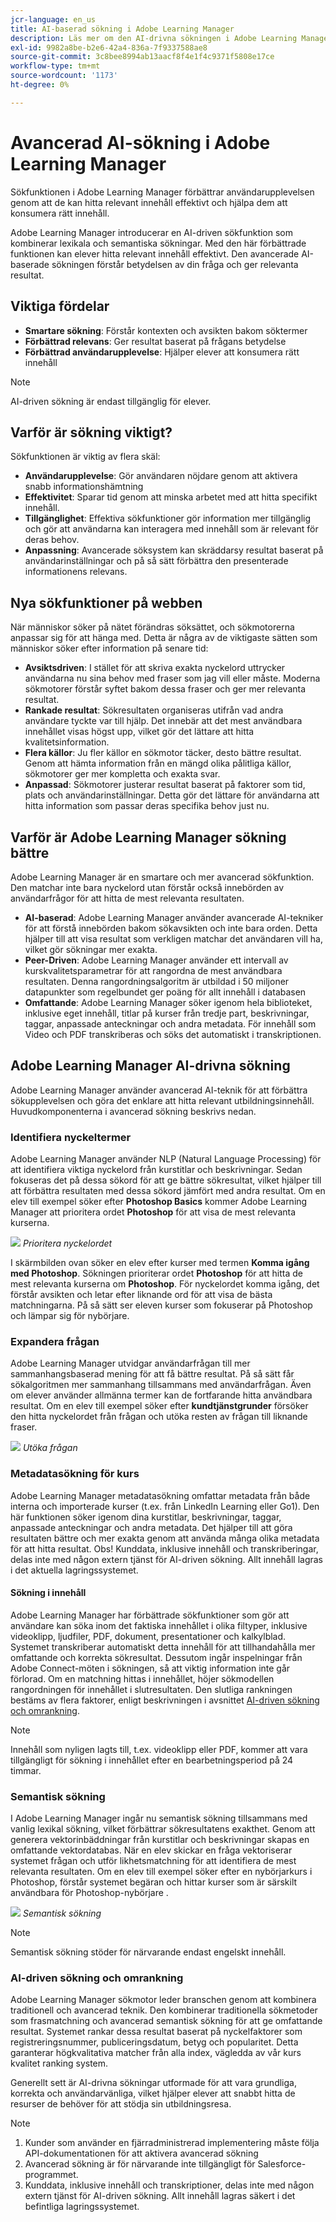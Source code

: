 ```yaml
---
jcr-language: en_us
title: AI-baserad sökning i Adobe Learning Manager
description: Läs mer om den AI-drivna sökningen i Adobe Learning Manager
exl-id: 9982a8be-b2e6-42a4-836a-7f9337588ae8
source-git-commit: 3c8bee8994ab13aacf8f4e1f4c9371f5808e17ce
workflow-type: tm+mt
source-wordcount: '1173'
ht-degree: 0%

---
```


# Avancerad AI-sökning i Adobe Learning Manager

Sökfunktionen i Adobe Learning Manager förbättrar användarupplevelsen genom att de kan hitta relevant innehåll effektivt och hjälpa dem att konsumera rätt innehåll.

Adobe Learning Manager introducerar en AI-driven sökfunktion som kombinerar lexikala och semantiska sökningar. Med den här förbättrade funktionen kan elever hitta relevant innehåll effektivt. Den avancerade AI-baserade sökningen förstår betydelsen av din fråga och ger relevanta resultat.

## Viktiga fördelar

* **Smartare sökning**: Förstår kontexten och avsikten bakom söktermer
* **Förbättrad relevans**: Ger resultat baserat på frågans betydelse
* **Förbättrad användarupplevelse**: Hjälper elever att konsumera rätt innehåll

>[!NOTE]
>
>AI-driven sökning är endast tillgänglig för elever.

## Varför är sökning viktigt?

Sökfunktionen är viktig av flera skäl:

* **Användarupplevelse**: Gör användaren nöjdare genom att aktivera snabb informationshämtning
* **Effektivitet**: Sparar tid genom att minska arbetet med att hitta specifikt innehåll.
* **Tillgänglighet**: Effektiva sökfunktioner gör information mer tillgänglig och gör att användarna kan interagera med innehåll som är relevant för deras behov.
* **Anpassning**: Avancerade söksystem kan skräddarsy resultat baserat på användarinställningar och på så sätt förbättra den presenterade informationens relevans.

## Nya sökfunktioner på webben

När människor söker på nätet förändras söksättet, och sökmotorerna anpassar sig för att hänga med. Detta är några av de viktigaste sätten som människor söker efter information på senare tid:

* **Avsiktsdriven**: I stället för att skriva exakta nyckelord uttrycker användarna nu sina behov med fraser som jag vill eller måste. Moderna sökmotorer förstår syftet bakom dessa fraser och ger mer relevanta resultat.
* **Rankade resultat**: Sökresultaten organiseras utifrån vad andra användare tyckte var till hjälp. Det innebär att det mest användbara innehållet visas högst upp, vilket gör det lättare att hitta kvalitetsinformation.
* **Flera källor**: Ju fler källor en sökmotor täcker, desto bättre resultat. Genom att hämta information från en mängd olika pålitliga källor, sökmotorer ger mer kompletta och exakta svar.
* **Anpassad**: Sökmotorer justerar resultat baserat på faktorer som tid, plats och användarinställningar. Detta gör det lättare för användarna att hitta information som passar deras specifika behov just nu.

## Varför är Adobe Learning Manager sökning bättre

Adobe Learning Manager är en smartare och mer avancerad sökfunktion. Den matchar inte bara nyckelord utan förstår också innebörden av användarfrågor för att hitta de mest relevanta resultaten.

* **AI-baserad**: Adobe Learning Manager använder avancerade AI-tekniker för att förstå innebörden bakom sökavsikten och inte bara orden. Detta hjälper till att visa resultat som verkligen matchar det användaren vill ha, vilket gör sökningar mer exakta.
* **Peer-Driven**: Adobe Learning Manager använder ett intervall av kurskvalitetsparametrar för att rangordna de mest användbara resultaten. Denna rangordningsalgoritm är utbildad i 50 miljoner datapunkter som regelbundet ger poäng för allt innehåll i databasen
* **Omfattande**: Adobe Learning Manager söker igenom hela biblioteket, inklusive eget innehåll, titlar på kurser från tredje part, beskrivningar, taggar, anpassade anteckningar och andra metadata. För innehåll som Video och PDF transkriberas och söks det automatiskt i transkriptionen.

## Adobe Learning Manager AI-drivna sökning

Adobe Learning Manager använder avancerad AI-teknik för att förbättra sökupplevelsen och göra det enklare att hitta relevant utbildningsinnehåll. Huvudkomponenterna i avancerad sökning beskrivs nedan.

### Identifiera nyckeltermer

Adobe Learning Manager använder NLP (Natural Language Processing) för att identifiera viktiga nyckelord från kurstitlar och beskrivningar. Sedan fokuseras det på dessa sökord för att ge bättre sökresultat, vilket hjälper till att förbättra resultaten med dessa sökord jämfört med andra resultat. Om en elev till exempel söker efter **Photoshop Basics** kommer Adobe Learning Manager att prioritera ordet **Photoshop** för att visa de mest relevanta kurserna.

![](assets/search-2.png)
_Prioritera nyckelordet_

I skärmbilden ovan söker en elev efter kurser med termen **Komma igång med Photoshop**. Sökningen prioriterar ordet **Photoshop** för att hitta de mest relevanta kurserna om **Photoshop**. För nyckelordet komma igång, det förstår avsikten och letar efter liknande ord för att visa de bästa matchningarna. På så sätt ser eleven kurser som fokuserar på Photoshop och lämpar sig för nybörjare.

### Expandera frågan

Adobe Learning Manager utvidgar användarfrågan till mer sammanhangsbaserad mening för att få bättre resultat. På så sätt får sökalgoritmen mer sammanhang tillsammans med användarfrågan. Även om elever använder allmänna termer kan de fortfarande hitta användbara resultat. Om en elev till exempel söker efter **kundtjänstgrunder** försöker den hitta nyckelordet från frågan och utöka resten av frågan till liknande fraser.

![](assets/search-1.png)
_Utöka frågan_

### Metadatasökning för kurs

Adobe Learning Manager metadatasökning omfattar metadata från både interna och importerade kurser (t.ex. från LinkedIn Learning eller Go1). Den här funktionen söker igenom dina kurstitlar, beskrivningar, taggar, anpassade anteckningar och andra metadata. Det hjälper till att göra resultaten bättre och mer exakta genom att använda många olika metadata för att hitta resultat.
Obs! Kunddata, inklusive innehåll och transkriberingar, delas inte med någon extern tjänst för AI-driven sökning. Allt innehåll lagras i det aktuella lagringssystemet.

#### Sökning i innehåll

Adobe Learning Manager har förbättrade sökfunktioner som gör att användare kan söka inom det faktiska innehållet i olika filtyper, inklusive videoklipp, ljudfiler, PDF, dokument, presentationer och kalkylblad. Systemet transkriberar automatiskt detta innehåll för att tillhandahålla mer omfattande och korrekta sökresultat. Dessutom ingår inspelningar från Adobe Connect-möten i sökningen, så att viktig information inte går förlorad. Om en matchning hittas i innehållet, höjer sökmodellen rangordningen för innehållet i slutresultaten. Den slutliga rankningen bestäms av flera faktorer, enligt beskrivningen i avsnittet [AI-driven sökning och omrankning](/help/migrated/learners/feature-summary/advanced-search.md#ai-powered-search-and-re-ranking).

>[!NOTE]
>
>Innehåll som nyligen lagts till, t.ex. videoklipp eller PDF, kommer att vara tillgängligt för sökning i innehållet efter en bearbetningsperiod på 24 timmar.

### Semantisk sökning

I Adobe Learning Manager ingår nu semantisk sökning tillsammans med vanlig lexikal sökning, vilket förbättrar sökresultatens exakthet. Genom att generera vektorinbäddningar från kurstitlar och beskrivningar skapas en omfattande vektordatabas. När en elev skickar en fråga vektoriserar systemet frågan och utför likhetsmatchning för att identifiera de mest relevanta resultaten. Om en elev till exempel söker efter en nybörjarkurs i Photoshop, förstår systemet begäran och hittar kurser som är särskilt användbara för Photoshop-nybörjare .

![](assets/semantic-search.png)
_Semantisk sökning_

>[!NOTE]
>
>Semantisk sökning stöder för närvarande endast engelskt innehåll.

### AI-driven sökning och omrankning

Adobe Learning Manager sökmotor leder branschen genom att kombinera traditionell och avancerad teknik. Den kombinerar traditionella sökmetoder som frasmatchning och avancerad semantisk sökning för att ge omfattande resultat. Systemet rankar dessa resultat baserat på nyckelfaktorer som registreringsnummer, publiceringsdatum, betyg och popularitet. Detta garanterar högkvalitativa matcher från alla index, vägledda av vår kurs kvalitet ranking system.

Generellt sett är AI-drivna sökningar utformade för att vara grundliga, korrekta och användarvänliga, vilket hjälper elever att snabbt hitta de resurser de behöver för att stödja sin utbildningsresa.

>[!NOTE]
>
>1. Kunder som använder en fjärradministrerad implementering måste följa API-dokumentationen för att aktivera avancerad sökning
>2. Avancerad sökning är för närvarande inte tillgängligt för Salesforce-programmet.
>3. Kunddata, inklusive innehåll och transkriptioner, delas inte med någon extern tjänst för AI-driven sökning. Allt innehåll lagras säkert i det befintliga lagringssystemet.
